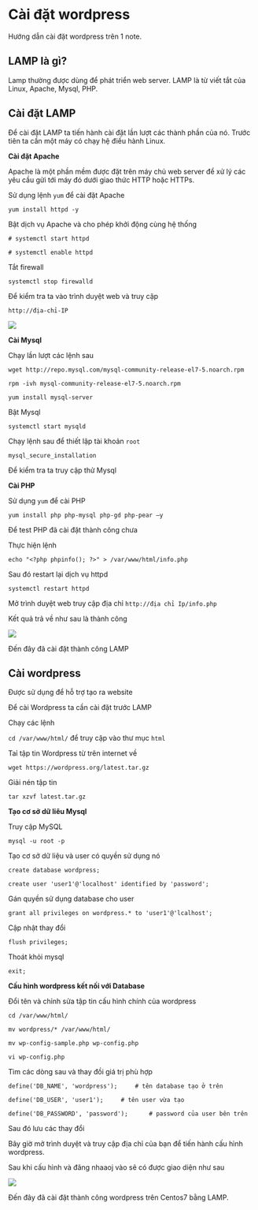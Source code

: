 # Cài đặt wordpress

Hướng dẫn cài đặt wordpress trên 1 note.

## LAMP là gì?

Lamp thường được dùng để phát triển web server. LAMP là từ viết tắt của Linux, Apache, Mysql, PHP. 

## Cài đặt LAMP

Để cài đặt LAMP ta tiến hành cài đặt lần lượt các thành phần của nó. Trước tiên ta cần một máy có chạy hệ điều hành Linux.

**Cài đặt Apache**

Apache là một phần mềm được đặt trên máy chủ web server để xử lý các yêu cầu gửi tới máy đó dưới giao thức HTTP hoặc HTTPs.

Sử dụng lệnh `yum` để cài đặt Apache

```
yum install httpd -y
```

Bật dịch vụ Apache và cho phép khởi động cùng hệ thống

```
# systemctl start httpd

# systemctl enable httpd
```

Tắt firewall

```
systemctl stop firewalld
```

Để kiểm tra ta vào trình duyệt web và truy cập 

`http://địa-chỉ-IP`

![](https://github.com/niemdinhtrong/thuctapsinh/blob/master/NiemDT/Wordpress/images/LAMP/1.png)

**Cài Mysql**

Chạy lần lượt các lệnh sau

`wget http://repo.mysql.com/mysql-community-release-el7-5.noarch.rpm`

`rpm -ivh mysql-community-release-el7-5.noarch.rpm`

`yum install mysql-server`

Bật Mysql

`systemctl start mysqld`

Chạy lệnh sau để thiết lập tài khoản `root`

`mysql_secure_installation`

Để kiểm tra ta truy cập thử Mysql 

**Cài PHP**

Sử dụng `yum` để cài PHP

```
yum install php php-mysql php-gd php-pear –y
```

Để test PHP đã cài đặt thành công chưa

Thực hiện lệnh

`echo "<?php phpinfo(); ?>" > /var/www/html/info.php`

Sau đó restart lại dịch vụ httpd

`systemctl restart httpd`

Mở trình duyệt web truy cập địa chỉ `http://địa chỉ Ip/info.php`

Kết quả trả về như sau là thành công

![](https://github.com/niemdinhtrong/thuctapsinh/blob/master/NiemDT/Wordpress/images/LAMP/2.png)

Đến đây đã cài đặt thành công LAMP

## Cài wordpress

Được sử dụng để hỗ trợ tạo ra website

Để cài Wordpress ta cần cài đặt trước LAMP

Chạy các lệnh

`cd /var/www/html/` để truy cập vào thư mục `html`

Taỉ tập tin Wordpress từ trên internet về

```
wget https://wordpress.org/latest.tar.gz
```

Giải nén tập tin

```
tar xzvf latest.tar.gz
```

**Tạo cơ sở dữ liêu Mysql**

Truy cập MySQL

`mysql -u root -p`

Tạo cơ sở dữ liệu và user có quyền sử dụng nó

`create database wordpress;`

`create user 'user1'@'localhost' identified by 'password';`

Gán quyền sử dụng database cho user

`grant all privileges on wordpress.* to 'user1'@'lcalhost';`

Cập nhật thay đổi

`flush privileges;`

Thoát khỏi mysql

`exit;`

**Cấu hình wordpress kết nối với Database**

Đổi tên và chỉnh sửa tập tin cấu hình chính của wordpress

```
cd /var/www/html/

mv wordpress/* /var/www/html/

mv wp-config-sample.php wp-config.php

vi wp-config.php
```

Tìm các dòng sau và thay đồi giá trị phù hợp

```
define('DB_NAME', 'wordpress');     # tên database tạo ở trên

define('DB_USER', 'user1');     # tên user vừa tạo

define('DB_PASSWORD', 'password');      # password của user bên trên
```

Sau đó lưu các thay đổi

Bây giờ mở trình duyệt và truy cập địa chỉ của bạn để tiến hành cấu hình wordpress.

Sau khi cấu hình và đăng nhaaoj vào sẽ có được giao diện như sau

![](https://github.com/niemdinhtrong/thuctapsinh/blob/master/NiemDT/Wordpress/images/LAMP/3.png)

Đến đây đã cài đặt thành công wordpress trên Centos7 bằng LAMP.